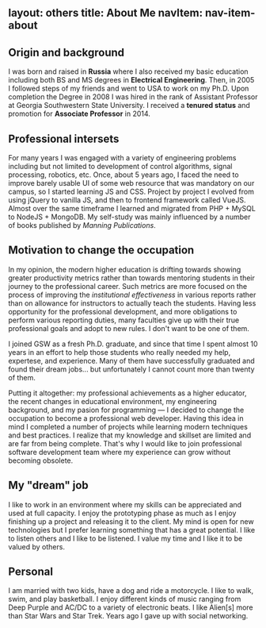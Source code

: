 layout: others
title: About Me
navItem: nav-item-about
---
## Origin and background
I was born and raised in **Russia** where I also received my basic education including both BS and MS degrees in **Electrical Engineering**. Then, in 2005 I followed steps of my friends and went to USA to work on my Ph.D. Upon completion the Degree in 2008 I was hired in the rank of Assistant Professor at Georgia Southwestern State University. I received a **tenured status** and promotion for **Associate Professor** in 2014.  

## Professional intersets
For many years I was engaged with a variety of engineering problems including but not limited to development of control algorithms, signal processing, robotics, etc. Once, about 5 years ago, I faced the need to improve barely usable UI of some web resource that was mandatory on our campus, so I started learning JS and CSS. Project by project I evolved from using jQuery to vanilla JS, and then to frontend framework called VueJS. Almost over the same timeframe I learned and migrated from PHP + MySQL to NodeJS + MongoDB. My self-study was mainly influenced by a number of books published by *Manning Publications*. 

## Motivation to change the occupation
In my opinion, the modern higher education is drifting towards showing greater productivity metrics rather than towards mentoring students in their journey to the professional career. Such metrics are more focused on the process of improving the *institutional effectiveness*  in various reports rather than on allowance for instructors to actually teach the students. Having less opportunity for the professional development, and more obligations to perform various reporting duties, many faculties give up with their true professional goals and adopt to new rules. I don't want to be one of them. 

I joined GSW as a fresh Ph.D. graduate, and since that time I spent almost 10 years in an effort to help those students who really needed my help, expertese, and experience. Many of them have successfully graduated and found their dream jobs... but unfortunately I cannot count more than twenty of them.

Putting it altogether: my professional achievements as a higher educator, the recent changes in educational environment, my engineering background, and my pasion for programming &mdash; I decided to change the occupation to become a professional web developer. Having this idea in mind I completed a number of projects while learning modern techniques and best practices. I realize that my knowledge and skillset are limited and are far from being complete. That's why I would like to join professional software development team where my experience can grow without becoming obsolete. 

## My "dream" job
I like to work in an environment where my skills can be appreciated and used at full capacity. I enjoy the prototyping phase as much as I enjoy finishing up a project and releasing it to the client. My mind is open for new technologies but I prefer learning something that has a great potential. I like to listen others and I like to be listened. I value my time and I like it to be valued by others. 

## Personal
I am married with two kids, have a dog and ride a motorcycle. I like to walk, swim, and play basketball. I enjoy different kinds of music ranging from Deep Purple and AC/DC to a variety of electronic beats. I like Alien[s] more than Star Wars and Star Trek. Years ago I gave up with social networking.